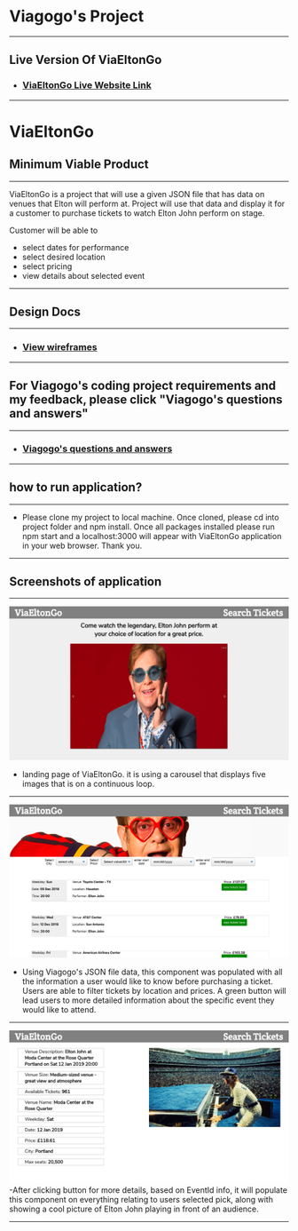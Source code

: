 # Viagogo's Project

---

## Live Version Of ViaEltonGo

- ### [ViaEltonGo Live Website Link](https://viaeltongo.herokuapp.com/)

---

# ViaEltonGo

## Minimum Viable Product

---

ViaEltonGo is a project that will use a given JSON file that has data on venues that Elton will perform at. Project will use that data and display it for a customer to purchase tickets to watch Elton John perform on stage.

Customer will be able to

- select dates for performance
- select desired location
- select pricing
- view details about selected event

---

## Design Docs

---

- ### [View wireframes](./DOCS/wireframes)

---

## For Viagogo's coding project requirements and my feedback, please click "Viagogo's questions and answers"

---

- ### [Viagogo's questions and answers](./DOCS/RECAPFILE.md)

---

## how to run application?

---

- Please clone my project to local machine. Once cloned, please cd into project folder and npm install. Once all packages installed please run npm start and a localhost:3000 will appear with ViaEltonGo application in your web browser. Thank you.

---

## Screenshots of application

---

![landingPage](./DOCS/screenshots/landingPage.png)

- landing page of ViaEltonGo. it is using a carousel that displays five images that is on a continuous loop.

---

![searchPage](./DOCS/screenshots/searchPage.png)

- Using Viagogo's JSON file data, this component was populated with all the information a user would like to know before purchasing a ticket. Users are able to filter tickets by location and prices. A green button will lead users to more detailed information about the specific event they would like to attend.

---

![displayTicketDetailPage](./DOCS/screenshots/displayTicketDetailPage.png)
-After clicking button for more details, based on EventId info, it will populate this component on everything relating to users selected pick, along with showing a cool picture of Elton John playing in front of an audience.

---
